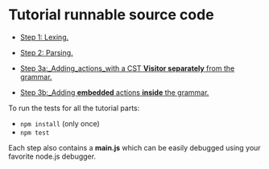 # Tutorial runnable source code

* [Step 1: Lexing.](https://github.com/SAP/chevrotain/blob/master/examples/tutorial/step1_lexing/)

* [Step 2: Parsing.](https://github.com/SAP/chevrotain/blob/master/examples/tutorial/step2_parsing/)

* [Step 3a:_Adding_actions_with a CST **Visitor separately** from the grammar.](https://github.com/SAP/chevrotain/tree/master/examples/tutorial/step3_actions/)

* [Step 3b:_Adding **embedded** actions **inside** the grammar.](https://github.com/SAP/chevrotain/tree/master/examples/tutorial/step3_actions/)


To run the tests for all the tutorial parts:
* ```npm install``` (only once)
* ```npm test```

Each step also contains a **main.js** which can be easily debugged
using your favorite node.js debugger. 
